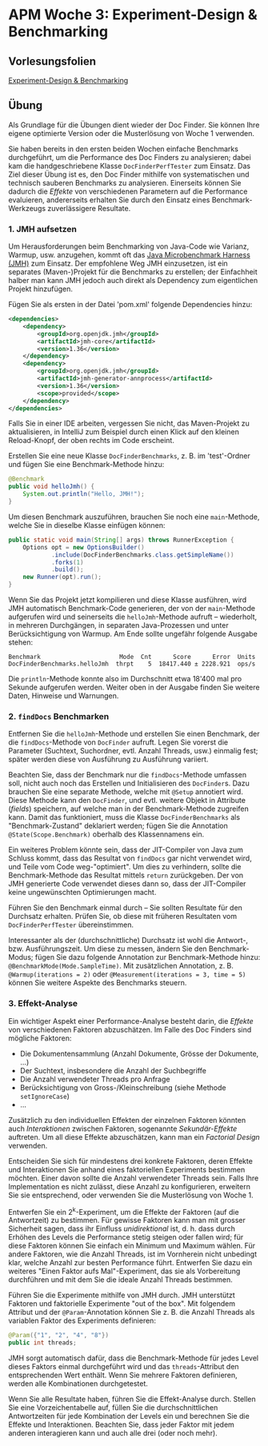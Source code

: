 # APM Woche 3: Experiment-Design & Benchmarking

## Vorlesungsfolien

[Experiment-Design & Benchmarking](Experiment-Design%20und%20Benchmarking.pdf)


## Übung

Als Grundlage für die Übungen dient wieder der Doc Finder. Sie können Ihre 
eigene optimierte Version oder die Musterlösung von Woche 1 verwenden.

Sie haben bereits in den ersten beiden Wochen einfache Benchmarks 
durchgeführt, um die Performance des Doc Finders zu analysieren; dabei kam 
die handgeschriebene Klasse `DocFinderPerfTester` zum Einsatz. Das Ziel 
dieser Übung ist es, den Doc Finder mithilfe von systematischen und 
technisch sauberen Benchmarks zu analysieren. Einerseits können Sie dadurch die 
_Effekte_ von verschiedenen Parametern auf die Performance evaluieren, 
andererseits erhalten Sie durch den Einsatz eines Benchmark-Werkzeugs 
zuverlässigere Resultate.


### 1. JMH aufsetzen

Um Herausforderungen beim Benchmarking von Java-Code wie Varianz, Warmup, 
usw. anzugehen, kommt oft das
[Java Microbenchmark Harness (JMH)](https://github.com/openjdk/jmh) zum 
Einsatz. Der empfohlene Weg JMH einzusetzen, ist ein separates (Maven-)Projekt 
für die Benchmarks zu erstellen; der Einfachheit halber man kann JMH jedoch
auch direkt als Dependency zum eigentlichen Projekt hinzufügen.

Fügen Sie als ersten in der Datei 'pom.xml' folgende Dependencies hinzu:

```xml
<dependencies>
    <dependency>
        <groupId>org.openjdk.jmh</groupId>
        <artifactId>jmh-core</artifactId>
        <version>1.36</version>
    </dependency>
    <dependency>
        <groupId>org.openjdk.jmh</groupId>
        <artifactId>jmh-generator-annprocess</artifactId>
        <version>1.36</version>
        <scope>provided</scope>
    </dependency>
</dependencies>
```

Falls Sie in einer IDE arbeiten, vergessen Sie nicht, das Maven-Projekt zu 
aktualisieren, in IntelliJ zum Beispiel durch einen Klick auf den kleinen 
Reload-Knopf, der oben rechts im Code erscheint.

Erstellen Sie eine neue Klasse `DocFinderBenchmarks`, z. B. im 'test'-Ordner 
und fügen Sie eine Benchmark-Methode hinzu:

```java
@Benchmark
public void helloJmh() {
    System.out.println("Hello, JMH!");
}
```

Um diesen Benchmark auszuführen, brauchen Sie noch eine `main`-Methode, 
welche Sie in dieselbe Klasse einfügen können:

```java
public static void main(String[] args) throws RunnerException {
    Options opt = new OptionsBuilder()
            .include(DocFinderBenchmarks.class.getSimpleName())
            .forks(1)
            .build();
    new Runner(opt).run();
}
```

Wenn Sie das Projekt jetzt kompilieren und diese Klasse ausführen, wird JMH 
automatisch Benchmark-Code generieren, der von der `main`-Methode aufgerufen 
wird und seinerseits die `helloJmh`-Methode aufruft – wiederholt, in mehreren 
Durchgängen, in separaten Java-Prozessen und unter Berücksichtigung von 
Warmup. Am Ende sollte ungefähr folgende Ausgabe stehen:

```
Benchmark                      Mode  Cnt      Score      Error  Units
DocFinderBenchmarks.helloJmh  thrpt    5  18417.440 ± 2228.921  ops/s
```

Die `println`-Methode konnte also im Durchschnitt etwa 18'400 mal pro Sekunde 
aufgerufen werden. Weiter oben in der Ausgabe finden Sie weitere Daten, 
Hinweise und Warnungen.


### 2. `findDocs` Benchmarken

Entfernen Sie die `helloJmh`-Methode und erstellen Sie einen Benchmark, der 
die `findDocs`-Methode von `DocFinder` aufruft. Legen Sie vorerst die 
Parameter (Suchtext, Suchordner, evtl. Anzahl Threads, usw.) einmalig fest; 
später werden diese von Ausführung zu Ausführung variiert.

Beachten Sie, dass der Benchmark nur die `findDocs`-Methode umfassen soll, 
nicht auch noch das Erstellen und Initialisieren des `DocFinder`s. Dazu 
brauchen Sie eine separate Methode, welche mit `@Setup` annotiert wird. 
Diese Methode kann den `DocFinder`, und evtl. weitere Objekt in Attribute 
(_fields_) speichern, auf welche man in der Benchmark-Methode zugreifen kann.
Damit das funktioniert, muss die Klasse `DocFinderBenchmarks` als 
"Benchmark-Zustand" deklariert werden; fügen Sie die Annotation
`@State(Scope.Benchmark)` oberhalb des Klassennamens ein.

Ein weiteres Problem könnte sein, dass der JIT-Compiler von Java zum Schluss 
kommt, dass das Resultat von `findDocs` gar nicht verwendet wird, und Teile 
vom Code weg-"optimiert". Um dies zu verhindern, sollte die 
Benchmark-Methode das Resultat mittels `return` zurückgeben. Der von JMH 
generierte Code verwendet dieses dann so, dass der JIT-Compiler keine 
ungewünschten Optimierungen macht.

Führen Sie den Benchmark einmal durch – Sie sollten Resultate für den 
Durchsatz erhalten. Prüfen Sie, ob diese mit früheren Resultaten vom 
`DocFinderPerfTester` übereinstimmen.

Interessanter als der (durchschnittliche) Durchsatz ist wohl die Antwort-, 
bzw. Ausführungszeit. Um diese zu messen, ändern Sie den Benchmark-Modus; 
fügen Sie dazu folgende Annotation zur Benchmark-Methode hinzu:
`@BenchmarkMode(Mode.SampleTime)`. Mit zusätzlichen Annotation, z. B.
`@Warmup(iterations = 2)` oder `@Measurement(iterations = 3, time = 5)` 
können Sie weitere Aspekte des Benchmarks steuern.


### 3. Effekt-Analyse

Ein wichtiger Aspekt einer Performance-Analyse besteht darin, die _Effekte_ 
von verschiedenen Faktoren abzuschätzen. Im Falle des Doc Finders sind 
mögliche Faktoren:
* Die Dokumentensammlung (Anzahl Dokumente, Grösse der Dokumente, ...)
* Der Suchtext, insbesondere die Anzahl der Suchbegriffe
* Die Anzahl verwendeter Threads pro Anfrage
* Berücksichtigung von Gross-/Kleinschreibung (siehe Methode `setIgnoreCase`)
* ...

Zusätzlich zu den individuellen Effekten der einzelnen Faktoren könnten auch 
_Interaktionen_ zwischen Faktoren, sogenannte _Sekundär-Effekte_ auftreten. Um 
all diese Effekte abzuschätzen, kann man ein _Factorial Design_ verwenden.

Entscheiden Sie sich für mindestens drei konkrete Faktoren, deren Effekte und 
Interaktionen Sie anhand eines faktoriellen Experiments bestimmen möchten. 
Einer davon sollte die Anzahl verwendeter Threads sein. Falls Ihre 
Implementation es nicht zulässt, diese Anzahl zu konfigurieren, erweitern 
Sie sie entsprechend, oder verwenden Sie die Musterlösung von Woche 1.

Entwerfen Sie ein 2<sup>k</sup>-Experiment, um die Effekte der Faktoren (auf 
die Antwortzeit) zu bestimmen. Für gewisse Faktoren kann man mit grosser 
Sicherheit sagen, dass ihr Einfluss _unidirektional_ ist, d. h. dass durch 
Erhöhen des Levels die Performance stetig steigen oder fallen wird; für 
diese Faktoren können Sie einfach ein Minimum und Maximum wählen. Für andere 
Faktoren, wie die Anzahl Threads, ist im Vornherein nicht unbedingt klar, 
welche Anzahl zur besten Performance führt. Entwerfen Sie dazu ein weiteres 
"Einen Faktor aufs Mal"-Experiment, das sie als Vorbereitung durchführen und 
mit dem Sie die ideale Anzahl Threads bestimmen.

Führen Sie die Experimente mithilfe von JMH durch. JMH unterstützt Faktoren 
und faktorielle Experimente "out of the box". Mit folgendem Attribut und der 
`@Param`-Annotation können Sie z. B. die Anzahl Threads als variablen Faktor 
des Experiments definieren:

```java
@Param({"1", "2", "4", "8"})
public int threads;
```

JMH sorgt automatisch dafür, dass die Benchmark-Methode für jedes Level 
dieses Faktors einmal durchgeführt wird und das `threads`-Attribut den 
entsprechenden Wert enthält. Wenn Sie mehrere Faktoren definieren, werden 
alle Kombinationen durchgetestet.

Wenn Sie alle Resultate haben, führen Sie die Effekt-Analyse durch. Stellen 
Sie eine Vorzeichentabelle auf, füllen Sie die durchschnittlichen 
Antwortzeiten für jede Kombination der Levels ein und berechnen Sie die 
Effekte und Interaktionen. Beachten Sie, dass jeder Faktor mit jedem anderen 
interagieren kann und auch alle drei (oder noch mehr).